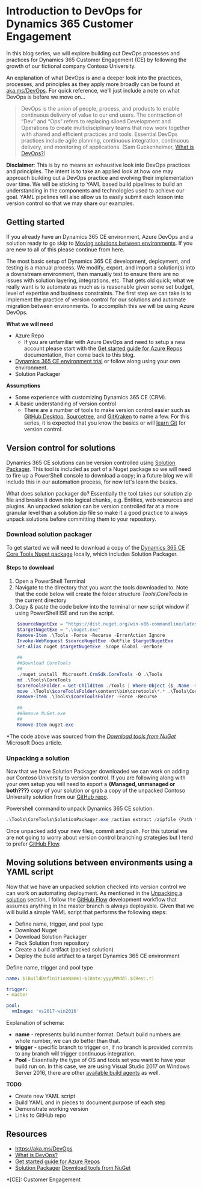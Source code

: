 
# Introduction to DevOps for Dynamics 365 Customer Engagement
  
In this blog series, we will explore building out DevOps processes and practices for Dynamics 365 Customer Engagement (CE) by following the growth of our fictional company Contoso University. 

An explanation of what DevOps is and a deeper look into the practices, processes, and principles as they apply more broadly can be found at [aka.ms/DevOps](https://aka.ms/Devops). For quick reference, we'll just include a note on what DevOps is before we move on...

>DevOps is the union of people, process, and products to enable continuous delivery of value to our end users. The contraction of “Dev” and “Ops” refers to replacing siloed Development and Operations to create multidisciplinary teams that now work together with shared and efficient practices and tools. Essential DevOps practices include agile planning, continuous integration, continuous delivery, and monitoring of applications. (Sam Guckenheimer, [What is DevOps?](https://docs.microsoft.com/en-us/azure/devops/learn/what-is-devops))

**Disclaimer**: This is by no means an exhaustive look into DevOps practices and principles. The intent is to take an applied look at how one may approach building out a DevOps practice and evolving their implementation over time. We will be sticking to YAML based build pipelines to build an understanding in the components and technologies used to achieve our goal. YAML pipelines will also allow us to easily submit each lesson into version control so that we may share our examples.

## Getting started

If you already have an Dynamics 365 CE environment, Azure DevOps and a solution ready to go skip to [Moving solutions between environments](#moving-solutions-between-environments). If you are new to all of this please continue from here. 

The most basic setup of Dynamics 365 CE development, deployment, and testing is a manual process. We modify, export, and import a solution(s) into a downstream environment, then manually test to ensure there are no issues with solution layering, integrations, etc. That gets old quick; what we really want is to automate as much as is reasonable given some set budget, level of expertise and business constraints. The first step we can take is to implement the practice of version control for our solutions and automate migration between environments. To accomplish this we will be using Azure DevOps.

**What we will need**

 - Azure Repo
	 - If you are unfamiliar with Azure DevOps and need to setup a new account please start with the [Get started guide for Azure Repos](https://docs.microsoft.com/en-us/azure/devops/repos/get-started/?view=azure-devops) documentation, then come back to this blog.  
 - [Dynamics 365 CE environment trial](https://trials.dynamics.com/) or follow along using your own environment.
 - Solution Packager

**Assumptions**

 - Some experience with customizing Dynamics 365 CE (CRM). 
 - A basic understanding of version control
	 - There are a number of tools to make version control easier such as [GitHub Desktop](https://desktop.github.com/), [Sourcetree](https://www.atlassian.com/software/sourcetree), and [GitKraken](https://www.gitkraken.com/) to name a few. For this series, it is expected that you know the basics or will [learn Git](https://try.github.io/) for version control.

## Version control for solutions
Dynamics 365 CE solutions can be version controlled using [Solution Packager](https://docs.microsoft.com/en-us/dynamics365/customer-engagement/developer/compress-extract-solution-file-solutionpackager). This tool is included as part of a Nuget package so we will need to fire up a PowerShell console to download a copy; in a future blog we will include this in our automation process, for now let's learn the basics.

What does solution packager do? Essentially the tool takes our solution zip file and breaks it down into logical chunks, e.g. Entities, web resources and plugins. An unpacked solution can be version controlled far at a more granular level than a solution zip file so make it a good practice to always unpack solutions before committing them to your repository.  

### Download solution packager
To get started we will need to download a copy of the [Dynamics 365 CE Core Tools Nuget package](https://www.nuget.org/packages/Microsoft.CrmSdk.CoreTools) locally, which includes Solution Packager. 

#### Steps to download
1. Open a PowerShell Terminal
2. Navigate to the directory that you want the tools downloaded to. Note that the code below will create the folder structure *Tools\CoreTools* in the current directory
3. Copy & paste the code below into the terminal or new script window if using PowerShell ISE and run the script.

```PowerShell
    $sourceNugetExe = "https://dist.nuget.org/win-x86-commandline/latest/nuget.exe"
    $targetNugetExe = ".\nuget.exe"
    Remove-Item .\Tools -Force -Recurse -ErrorAction Ignore
    Invoke-WebRequest $sourceNugetExe -OutFile $targetNugetExe
    Set-Alias nuget $targetNugetExe -Scope Global -Verbose
    
    ##
    ##Download CoreTools
    ##
    ./nuget install  Microsoft.CrmSdk.CoreTools -O .\Tools
    md .\Tools\CoreTools
    $coreToolsFolder = Get-ChildItem ./Tools | Where-Object {$_.Name -match 'Microsoft.CrmSdk.CoreTools.'}
    move .\Tools\$coreToolsFolder\content\bin\coretools\*.* .\Tools\CoreTools
    Remove-Item .\Tools\$coreToolsFolder -Force -Recurse
    
    ##
    ##Remove NuGet.exe
    ##
    Remove-Item nuget.exe   
```
*The code above was sourced from the [*Download tools from NuGet*](https://docs.microsoft.com/en-us/dynamics365/customer-engagement/developer/download-tools-nuget) Microsoft Docs article.

### Unpacking a solution

Now that we have Solution Packager downloaded we can work on adding our Contoso University to version control. If you are following along with your own setup you will need to export a **{Managed, unmanaged or both???}** copy of your solution or grab a copy of the unpacked Contoso University solution from our [GitHub repo](https://github.com/paulbreuler/D365-CE-DevOps-Tutorial).

Powershell command to unpack Dynamics 365 CE solution:
```PowerShell
.\Tools\CoreTools\SolutionPackager.exe /action extract /zipfile {Path to file}\ContosoUniversity_1_0_0_0.zip /folder {Path to local repository}
```
Once unpacked add your new files, commit and push. For this tutorial we are not going to worry about version control branching strategies but I tend to prefer [GitHub Flow](https://guides.github.com/introduction/flow/).

## Moving solutions between environments using a YAML script

Now that we have an unpacked solution checked into version control we can work on automating deployment. As mentioned in the [Unpacking a solution](#unpacking-a-solution) section, I follow the  [GitHub Flow](https://guides.github.com/introduction/flow/) development workflow that assumes anything in the master branch is always deployable. Given that we will build a simple YAML script that performs the following steps:

 - Define name, trigger, and pool type
 - Download Nuget
 - Download Solution Packager
 - Pack Solution from repository 
 - Create a build artifact (packed solution)
 - Deploy the build artifact to a target Dynamics 365 CE environment

Define name, trigger and pool type
```YAML
name: $(BuildDefinitionName)-$(Date:yyyyMMdd).$(Rev:.r) 

trigger:
- master

pool:
  vmImage: 'vs2017-win2016'
```
Explanation of schema:

 - **name** - represents build number format. Default build numbers are whole number, we can do better than that.
 - **trigger** - specific branch to trigger on, if no branch is provided commits to any branch will trigger continuous integration.
 - **Pool** - Essentially the type of OS and tools set you want to have your build run on. In this case, we are using Visual Studio 2017 on Windows Server 2016, there are other [available build agents](https://docs.microsoft.com/en-us/azure/devops/pipelines/agents/hosted?view=azure-devops&tabs=yaml#use-a-microsoft-hosted-agent) as well.

**TODO**
- Create new YAML script
- Build YAML and in pieces to document purpose of each step
- Demonstrate working version
- Links to GitHub repo
## Resources

- https://aka.ms/DevOps
- [What is DevOps?](https://docs.microsoft.com/en-us/azure/devops/learn/what-is-devops)
- [Get started guide for Azure Repos](https://docs.microsoft.com/en-us/azure/devops/repos/get-started/?view=azure-devops)
- [Solution Packager](https://docs.microsoft.com/en-us/dynamics365/customer-engagement/developer/compress-extract-solution-file-solutionpackager)
 [Download tools from NuGet](https://docs.microsoft.com/en-us/dynamics365/customer-engagement/developer/download-tools-nuget)

*[CE]: Customer Engagement
<!--stackedit_data:
eyJoaXN0b3J5IjpbLTE3MTQ4MjkzNTgsMjAyNTIyMDY2NSwtNj
k5MDc4MDkwLC0xMjQwMTQ3NDgxLC0xNDIzMjU0NzQsLTExOTUz
Mjk1NDgsMTA2NjA2MjQ5NCwxMTQ5MDA2OTczLC0yMDU1MTQ4OD
E0LDEzNjQyMjEzNjAsMTA0ODkyNTc3MCwxMjEwMTQ2OTgsLTYy
NjM3Mjc3OCw3NDAwNDc4NzQsLTMwODM1Nzc1NiwxOTUxNDc1Nz
QsLTU0MTY2MDc0MiwtODg0Nzc1MjYzXX0=
-->